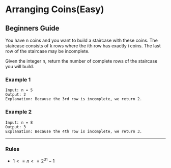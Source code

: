 # Arranging Coins(Easy)

## Beginners Guide

You have n coins and you want to build a staircase with these coins. The staircase consists of k rows where the ith row has exactly i coins. The last row of the staircase may be incomplete.

Given the integer n, return the number of complete rows of the staircase you will build.

### Example 1

```go=
Input: n = 5
Output: 2
Explanation: Because the 3rd row is incomplete, we return 2.
```

### Example 2

```go=
Input: n = 8
Output: 3
Explanation: Because the 4th row is incomplete, we return 3.
```

---

### Rules

* $1 <= n <= 2^31 - 1$

